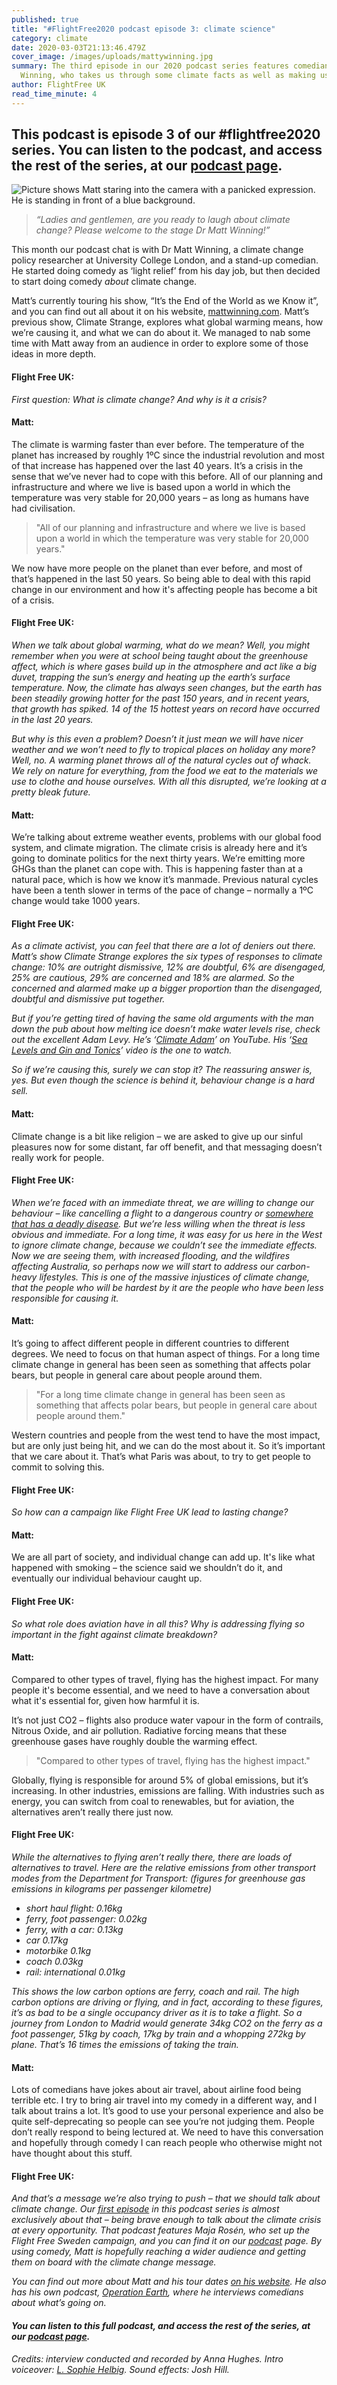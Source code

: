 ```yaml
---
published: true
title: "#FlightFree2020 podcast episode 3: climate science"
category: climate
date: 2020-03-03T21:13:46.479Z
cover_image: /images/uploads/mattywinning.jpg
summary: The third episode in our 2020 podcast series features comedian Dr Matt
  Winning, who takes us through some climate facts as well as making us laugh
author: FlightFree UK
read_time_minute: 4
---
```

## This podcast is episode 3 of our #flightfree2020 series. You can listen to the podcast, and access the rest of the series, at our [podcast page](https://flightfree.co.uk/podcast/).

![Picture shows Matt staring into the camera with a panicked expression. He is standing in front of a blue background. ](/images/uploads/mattywinning.jpg)

> *“Ladies and gentlemen, are you ready to laugh about climate change? Please welcome to the stage Dr Matt Winning!”*

This month our podcast chat is with Dr Matt Winning, a climate change policy researcher at University College London, and a stand-up comedian. He started doing comedy as ‘light relief’ from his day job, but then decided to start doing comedy *about* climate change.

Matt’s currently touring his show, “It’s the End of the World as we Know it”, and you can find out all about it on his website, [mattwinning.com](www.mattwinning.com). Matt’s previous show, Climate Strange, explores what global warming means, how we’re causing it, and what we can do about it. We managed to nab some time with Matt away from an audience in order to explore some of those ideas in more depth.

#### Flight Free UK:

*First question: What is climate change? And why is it a crisis?*

#### Matt:

The climate is warming faster than ever before. The temperature of the planet has increased by roughly 1ºC since the industrial revolution and most of that increase has happened over the last 40 years. It’s a crisis in the sense that we’ve never had to cope with this before. All of our planning and infrastructure and where we live is based upon a world in which the temperature was very stable for 20,000 years – as long as humans have had civilisation.

> "All of our planning and infrastructure and where we live is based upon a world in which the temperature was very stable for 20,000 years."

We now have more people on the planet than ever before, and most of that’s happened in the last 50 years. So being able to deal with this rapid change in our environment and how it's affecting people has become a bit of a crisis.

#### Flight Free UK:

*When we talk about global warming, what do we mean? Well, you might remember when you were at school being taught about the greenhouse affect, which is where gases build up in the atmosphere and act like a big duvet, trapping the sun’s energy and heating up the earth’s surface temperature. Now, the climate has always seen changes, but the earth has been steadily growing hotter for the past 150 years, and in recent years, that growth has spiked. 14 of the 15 hottest years on record have occurred in the last 20 years.*

*But why is this even a problem? Doesn’t it just mean we will have nicer weather and we won’t need to fly to tropical places on holiday any more? Well, no. A warming planet throws all of the natural cycles out of whack. We rely on nature for everything, from the food we eat to the materials we use to clothe and house ourselves. With all this disrupted, we’re looking at a pretty bleak future.* 

#### Matt:

We’re talking about extreme weather events, problems with our global food system, and climate migration. The climate crisis is already here and it’s going to dominate politics for the next thirty years. We’re emitting more GHGs than the planet can cope with. This is happening faster than at a natural pace, which is how we know it’s manmade. Previous natural cycles have been a tenth slower in terms of the pace of change – normally a 1ºC change would take 1000 years.

#### Flight Free UK:

*As a climate activist, you can feel that there are a lot of deniers out there. Matt’s show Climate Strange explores the six types of responses to climate change: 10% are outright dismissive, 12% are doubtful, 6% are disengaged, 25% are cautious, 29% are concerned and 18% are alarmed. So the concerned and alarmed make up a bigger proportion than the disengaged, doubtful and dismissive put together.*

*But if you’re getting tired of having the same old arguments with the man down the pub about how melting ice doesn’t make water levels rise, check out the excellent Adam Levy. He’s ‘[Climate Adam](https://www.youtube.com/user/ClimateAdam/featured)’ on YouTube. His ‘[Sea Levels and Gin and Tonics](https://www.youtube.com/watch?v=8zx8MOvFLxM)’ video is the one to watch.*

*So if we’re causing this, surely we can stop it? The reassuring answer is, yes. But even though the science is behind it, behaviour change is a hard sell.*

#### Matt:

Climate change is a bit like religion – we are asked to give up our sinful pleasures now for some distant, far off benefit, and that messaging doesn’t really work for people.

#### Flight Free UK:

*When we’re faced with an immediate threat, we are willing to change our behaviour – like cancelling a flight to a dangerous country or [somewhere that has a deadly disease](https://flightfree.co.uk/post/the-global-carbon-health-emergency/). But we’re less willing when the threat is less obvious and immediate. For a long time, it was easy for us here in the West to ignore climate change, because we couldn’t see the immediate effects. Now we are seeing them, with increased flooding, and the wildfires affecting Australia, so perhaps now we will start to address our carbon-heavy lifestyles. This is one of the massive injustices of climate change, that the people who will be hardest by it are the people who have been less responsible for causing it.*

#### Matt:

It’s going to affect different people in different countries to different degrees. We need to focus on that human aspect of things. For a long time climate change in general has been seen as something that affects polar bears, but people in general care about people around them.

> "For a long time climate change in general has been seen as something that affects polar bears, but people in general care about people around them."

Western countries and people from the west tend to have the most impact, but are only just being hit, and we can do the most about it. So it’s important that we care about it. That’s what Paris was about, to try to get people to commit to solving this.

#### Flight Free UK:

*So how can a campaign like Flight Free UK lead to lasting change?*

#### Matt:

We are all part of society, and individual change can add up. It's like what happened with smoking – the science said we shouldn’t do it, and eventually our individual behaviour caught up.

#### Flight Free UK:

*So what role does aviation have in all this? Why is addressing flying so important in the fight against climate breakdown?*

#### Matt:

Compared to other types of travel, flying has the highest impact. For many people it's become essential, and we need to have a conversation about what it's essential for, given how harmful it is.

It’s not just CO2 – flights also produce water vapour in the form of contrails, Nitrous Oxide, and air pollution. Radiative forcing means that these greenhouse gases have roughly double the warming effect.

> "Compared to other types of travel, flying has the highest impact."

Globally, flying is responsible for around 5% of global emissions, but it’s increasing. In other industries, emissions are falling. With industries such as energy, you can switch from coal to renewables, but for aviation, the alternatives aren’t really there just now.

#### Flight Free UK:

*While the alternatives to flying aren’t really there, there are loads of alternatives to travel. Here are the relative emissions from other transport modes from the Department for Transport: (figures for greenhouse gas emissions in kilograms per passenger kilometre)*

* *short haul flight: 0.16kg*
* *ferry, foot passenger: 0.02kg*
* *ferry, with a car: 0.13kg*
* *car 0.17kg*
* *motorbike 0.1kg*
* *coach 0.03kg*
* *rail: international 0.01kg*

*This shows the low carbon options are ferry, coach and rail. The high carbon options are driving or flying, and in fact, according to these figures, it’s as bad to be a single occupancy driver as it is to take a flight. So a journey from London to Madrid would generate 34kg CO2 on the ferry as a foot passenger, 51kg by coach, 17kg by train and a whopping 272kg by plane. That’s 16 times the emissions of taking the train.*

#### Matt:

Lots of comedians have jokes about air travel, about airline food being terrible etc. I try to bring air travel into my comedy in a different way, and I talk about trains a lot. It’s good to use your personal experience and also be quite self-deprecating so people can see you’re not judging them. People don’t really respond to being lectured at. We need to have this conversation and hopefully through comedy I can reach people who otherwise might not have thought about this stuff.

#### Flight Free UK:

*And that’s a message we’re also trying to push – that we should talk about climate change. Our [first episode](https://www.podbean.com/eu/pb-jbxvs-ceec5e) in this podcast series is almost exclusively about that – being brave enough to talk about the climate crisis at every opportunity. That podcast features Maja Rosén, who set up the Flight Free Sweden campaign, and you can find it on our [podcast](https://flightfree.co.uk/podcast/) page. By using comedy, Matt is hopefully reaching a wider audience and getting them on board with the climate change message.*

*You can find out more about Matt and his tour dates [on his website](http://www.mattwinning.com). He also has his own podcast, [Operation Earth](http://www.mattwinning.com/opearthpod), where he interviews comedians about what’s going on.* 

#### ***You can listen to this full podcast, and access the rest of the series, at our [podcast page](https://flightfree.co.uk/podcast/).***

*Credits: interview conducted and recorded by Anna Hughes. Intro voiceover: [L. Sophie Helbig](http://lshelbig.com). Sound effects: Josh Hill.*